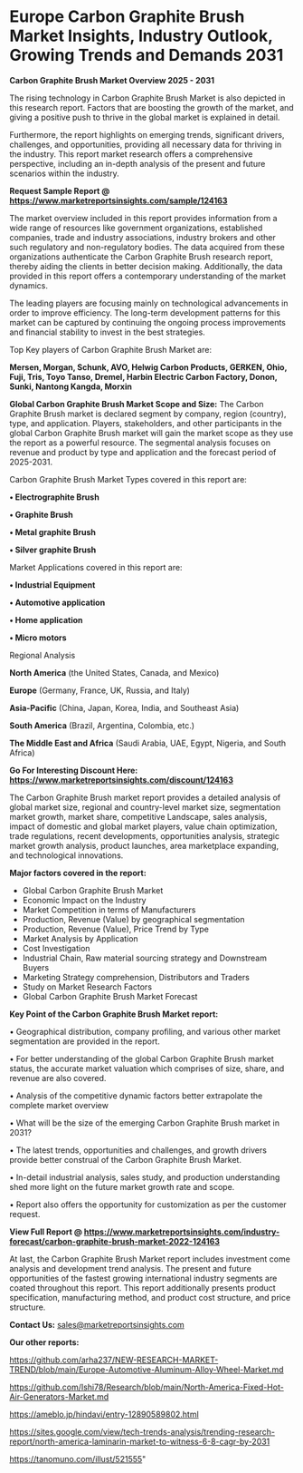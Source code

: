 # Europe Carbon Graphite Brush Market Insights, Industry Outlook, Growing Trends and Demands 2031

<Strong> Carbon Graphite Brush Market Overview 2025 - 2031</strong>

The rising technology in Carbon Graphite Brush Market is also depicted in this research report. Factors that are boosting the growth of the market, and giving a positive push to thrive in the global market is explained in detail.

Furthermore, the report highlights on emerging trends, significant drivers, challenges, and opportunities, providing all necessary data for thriving in the industry. This report market research offers a comprehensive perspective, including an in-depth analysis of the present and future scenarios within the industry.

<strong>Request Sample Report @ <a href=https://www.marketreportsinsights.com/sample/124163>https://www.marketreportsinsights.com/sample/124163</a></strong>

The market overview included in this report provides information from a wide range of resources like government organizations, established companies, trade and industry associations, industry brokers and other such regulatory and non-regulatory bodies. The data acquired from these organizations authenticate the Carbon Graphite Brush research report, thereby aiding the clients in better decision making. Additionally, the data provided in this report offers a contemporary understanding of the market dynamics.

The leading players are focusing mainly on technological advancements in order to improve efficiency. The long-term development patterns for this market can be captured by continuing the ongoing process improvements and financial stability to invest in the best strategies.

Top Key players of Carbon Graphite Brush Market are:

<strong>Mersen, Morgan, Schunk, AVO, Helwig Carbon Products, GERKEN, Ohio, Fuji, Tris, Toyo Tanso, Dremel, Harbin Electric Carbon Factory, Donon, Sunki, Nantong Kangda, Morxin</strong>

<strong><b>Global Carbon Graphite Brush Market Scope and Size:</b></strong>
The Carbon Graphite Brush market is declared segment by company, region (country), type, and application. Players, stakeholders, and other participants in the global Carbon Graphite Brush market will gain the market scope as they use the report as a powerful resource. The segmental analysis focuses on revenue and product by type and application and the forecast period of 2025-2031.

Carbon Graphite Brush Market Types covered in this report are:

<strong>• Electrographite Brush

• Graphite Brush

• Metal graphite Brush

• Silver graphite Brush</strong>

Market Applications covered in this report are:

<strong>• Industrial Equipment

• Automotive application

• Home application

• Micro motors</strong> 

Regional Analysis

<strong>North America</strong> (the United States, Canada, and Mexico)

<strong>Europe</strong> (Germany, France, UK, Russia, and Italy)

<strong>Asia-Pacific</strong> (China, Japan, Korea, India, and Southeast Asia)

<strong>South America</strong> (Brazil, Argentina, Colombia, etc.)

<strong>The Middle East and Africa</strong> (Saudi Arabia, UAE, Egypt, Nigeria, and South Africa)

<strong>Go For Interesting Discount Here: <a href=https://www.marketreportsinsights.com/discount/124163>https://www.marketreportsinsights.com/discount/124163</a></strong>

The Carbon Graphite Brush market report provides a detailed analysis of global market size, regional and country-level market size, segmentation market growth, market share, competitive Landscape, sales analysis, impact of domestic and global market players, value chain optimization, trade regulations, recent developments, opportunities analysis, strategic market growth analysis, product launches, area marketplace expanding, and technological innovations.

<strong><b>Major factors covered in the report:</b></strong>
<ul>
  <li>Global Carbon Graphite Brush Market </li>
  <li>Economic Impact on the Industry</li>
  <li>Market Competition in terms of Manufacturers</li>
  <li>Production, Revenue (Value) by geographical segmentation</li>
  <li>Production, Revenue (Value), Price Trend by Type</li>
  <li>Market Analysis by Application</li>
  <li>Cost Investigation</li>
  <li>Industrial Chain, Raw material sourcing strategy and Downstream Buyers</li>
  <li>Marketing Strategy comprehension, Distributors and Traders</li>
  <li>Study on Market Research Factors</li>
  <li>Global Carbon Graphite Brush Market Forecast</li>
</ul>

<strong><b>Key Point of the Carbon Graphite Brush Market report:</b></strong>

• Geographical distribution, company profiling, and various other market segmentation are provided in the report.

• For better understanding of the global Carbon Graphite Brush market status, the accurate market valuation which comprises of size, share, and revenue are also covered.

• Analysis of the competitive dynamic factors better extrapolate the complete market overview

• What will be the size of the emerging Carbon Graphite Brush market in 2031?

• The latest trends, opportunities and challenges, and growth drivers provide better construal of the Carbon Graphite Brush Market.

• In-detail industrial analysis, sales study, and production understanding shed more light on the future market growth rate and scope.

• Report also offers the opportunity for customization as per the customer request.

<strong><b>View Full Report @ <a href=https://www.marketreportsinsights.com/industry-forecast/carbon-graphite-brush-market-2022-124163>https://www.marketreportsinsights.com/industry-forecast/carbon-graphite-brush-market-2022-124163</a></b></strong>


At last, the Carbon Graphite Brush Market report includes investment come analysis and development trend analysis. The present and future opportunities of the fastest growing international industry segments are coated throughout this report. This report additionally presents product specification, manufacturing method, and product cost structure, and price structure.

<strong>Contact Us:</strong>
sales@marketreportsinsights.com

<strong>Our other reports:</strong>

<a href=https://github.com/arha237/NEW-RESEARCH-MARKET-TREND/blob/main/Europe-Automotive-Aluminum-Alloy-Wheel-Market.md>https://github.com/arha237/NEW-RESEARCH-MARKET-TREND/blob/main/Europe-Automotive-Aluminum-Alloy-Wheel-Market.md</a>

<a href=https://github.com/Ishi78/Research/blob/main/North-America-Fixed-Hot-Air-Generators-Market.md>https://github.com/Ishi78/Research/blob/main/North-America-Fixed-Hot-Air-Generators-Market.md</a>

<a href=https://ameblo.jp/hindavi/entry-12890589802.html>https://ameblo.jp/hindavi/entry-12890589802.html</a>

<a href=https://sites.google.com/view/tech-trends-analysis/trending-research-report/north-america-laminarin-market-to-witness-6-8-cagr-by-2031>https://sites.google.com/view/tech-trends-analysis/trending-research-report/north-america-laminarin-market-to-witness-6-8-cagr-by-2031</a>

<a href=https://tanomuno.com/illust/521555>https://tanomuno.com/illust/521555</a>"
